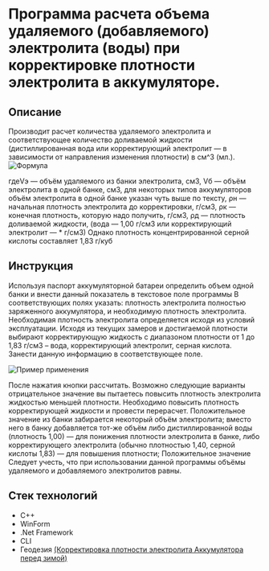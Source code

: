 # Программа расчета объема удаляемого (добавляемого) электролита (воды) при корректировке плотности электролита в аккумуляторе.
## Описание
Производит расчет количества удаляемого электролита и соответствующее количество доливаемой жидкости (дистиллированная вода или корректирующий электролит — в зависимости от направления изменения плотности) в см^3  (мл.).
![Формула](https://sun9-19.userapi.com/impg/L3qFQZXLiiuuno8Dn3gy03EttX4Muxn27eWs-w/AGTVdyFBMbg.jpg?size=314x177&quality=96&sign=4863d1bcf776755b9556300d7f3201c9&type=album)

гдеVэ — объём удаляемого из банки электролита, см3,
Vб — объём электролита в одной банке, см3,
для некоторых типов аккумуляторов объём электролита в одной банке указан чуть выше по тексту,
ρн — начальная плотность электролита до корректировки, г/см3,
ρк — конечная плотность, которую надо получить, г/см3,
ρд — плотность доливаемой жидкости, (вода — 1,00 г/см3 или корректирующий электролит — * г/см3) Однако плотность концентрированной серной кислоты составляет 1,83 г/куб

## Инструкция
Используя паспорт аккумуляторной батареи определить объем одной банки и внести данный показатель в текстовое поле программы
В соответствующих полях указать: плотность электролита полностью заряженного аккумулятора, и необходимую плотность электролита. Необходимая плотность электролита определяется исходя из условий эксплуатации. Исходя из текущих замеров и достигаемой плотности выбирают корректирующую жидкость с диапазоном плотности  от 1 до 1,83 г/см3 – вода, корректирующий электролит, серная кислота. 
Занести данную информацию в соответствующее поле.

![Пример применения](https://sun9-12.userapi.com/impg/OnjMiOu9fHZMmi3gu1lo8Sva3s4roBHFrXHzMw/JLJ3QyCqGHo.jpg?size=611x587&quality=96&sign=9572034003dd1eeb5545b48038f56d83&type=album)

После нажатия кнопки рассчитать. Возможно следующие варианты  отрицательное значение вы пытаетесь повысить плотность электролита жидкостью меньшей плотности. Необходимо повысить плотность корректирующей жидкости и провести перерасчет.
Положительное значение из банки забирается некоторый объём электролита; вместо него в банку добавляется тот-же объём либо дистиллированной воды (плотность 1,00) — для понижения плотности электролита в банке, либо корректирующего электролита (обычно плотностью 1,40, серной кислоты 1,83) — для повышения плотности;
Положительное значение
Следует учесть, что при использовании данной программы объёмы удаляемого и добавляемого электролитов равны.


## Стек технологий
- C++
- WinForm
- .Net Framework
- CLI
- Геодезия [(Корректировка плотности электролита Аккумулятора перед зимой)](https://www.drive2.ru/l/4874176)
